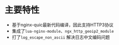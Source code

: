# 主要特性
- 基于nginx-quic最新代码编译，因此支持HTTP3协议
- 集成了`lua-nginx-module`、`ngx_http_geoip2_module`
- 打了`log_escape_non_ascii` 解决日志中文编码问题
